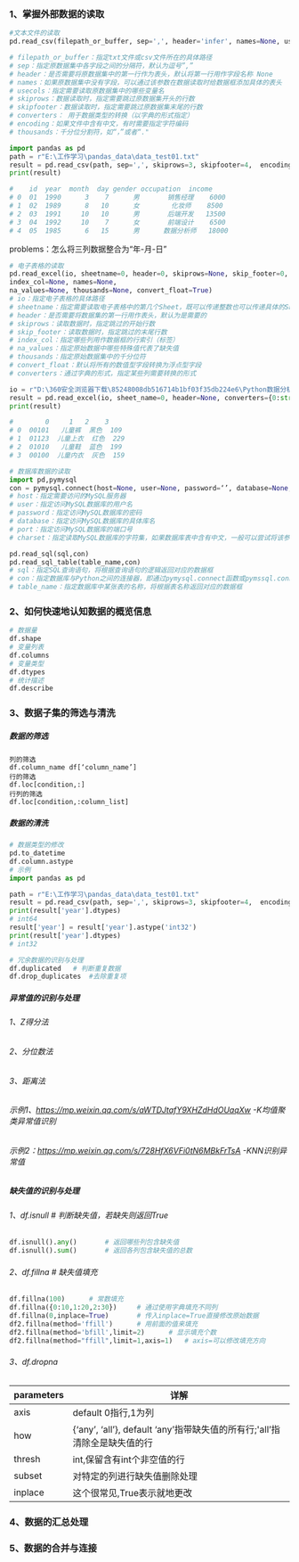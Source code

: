 ### 1、掌握外部数据的读取

```python
#文本文件的读取
pd.read_csv(filepath_or_buffer, sep=',', header='infer', names=None, usecols=None,skiprows=None, skipfooter=None, converters=None, encoding=None)

# filepath_or_buffer：指定txt文件或csv文件所在的具体路径
# sep：指定原数据集中各字段之间的分隔符，默认为逗号”,”
# header：是否需要将原数据集中的第一行作为表头，默认将第一行用作字段名称 None
# names：如果原数据集中没有字段，可以通过该参数在数据读取时给数据框添加具体的表头
# usecols：指定需要读取原数据集中的哪些变量名
# skiprows：数据读取时，指定需要跳过原数据集开头的行数
# skipfooter：数据读取时，指定需要跳过原数据集末尾的行数
# converters： 用于数据类型的转换（以字典的形式指定）
# encoding：如果文件中含有中文，有时需要指定字符编码
# thousands：千分位分割符，如“，”或者“."

import pandas as pd
path = r"E:\工作学习\pandas_data\data_test01.txt"
result = pd.read_csv(path, sep=',', skiprows=3, skipfooter=4,  encoding='utf-8', converters = {0:str}, engine ='python', thousands = '&')
print(result)

#    id  year  month  day gender occupation  income
# 0  01  1990      3    7      男       销售经理    6000
# 1  02  1989      8   10      女        化妆师    8500
# 2  03  1991     10   10      男       后端开发   13500
# 3  04  1992     10    7      女       前端设计    6500
# 4  05  1985      6   15      男      数据分析师   18000
```



problems：怎么将三列数据整合为“年-月-日”

```python
# 电子表格的读取
pd.read_excel(io, sheetname=0, header=0, skiprows=None, skip_footer=0,
index_col=None, names=None,
na_values=None, thousands=None, convert_float=True)
# io：指定电子表格的具体路径
# sheetname：指定需要读取电子表格中的第几个Sheet，既可以传递整数也可以传递具体的Sheet名称
# header：是否需要将数据集的第一行用作表头，默认为是需要的
# skiprows：读取数据时，指定跳过的开始行数
# skip_footer：读取数据时，指定跳过的末尾行数
# index_col：指定哪些列用作数据框的行索引（标签）
# na_values：指定原始数据中哪些特殊值代表了缺失值
# thousands：指定原始数据集中的千分位符
# convert_float：默认将所有的数值型字段转换为浮点型字段
# converters：通过字典的形式，指定某些列需要转换的形式

io = r"D:\360安全浏览器下载\85248008db516714b1bf03f35db224e6\Python数据分析与挖掘【326758】了解一下数据的基本情况（一）\第9章 pandas模块的介绍\data_test02.xlsx"
result = pd.read_excel(io, sheet_name=0, header=None, converters={0:str})
print(result)

#        0     1   2    3
# 0  00101   儿童裤  黑色  109
# 1  01123  儿童上衣  红色  229
# 2  01010   儿童鞋  蓝色  199
# 3  00100  儿童内衣  灰色  159
```



```python
# 数据库数据的读取
import pd,pymysql
con = pymysql.connect(host=None, user=None, password=‘’, database=None, port=0, charset=‘’)
# host：指定需要访问的MySQL服务器
# user：指定访问MySQL数据库的用户名
# password：指定访问MySQL数据库的密码
# database：指定访问MySQL数据库的具体库名
# port：指定访问MySQL数据库的端口号
# charset：指定读取MySQL数据库的字符集，如果数据库表中含有中文，一般可以尝试将该参数设置为“utf8” 或“gbk”

pd.read_sql(sql,con)
pd.read_sql_table(table_name,con)
# sql：指定SQL查询语句，将根据查询语句的逻辑返回对应的数据框
# con：指定数据库与Python之间的连接器，即通过pymysql.connect函数或pymssql.connect构造的连接器
# table_name：指定数据库中某张表的名称，将根据表名称返回对应的数据框
```



### 2、如何快速地认知数据的概览信息

```python
# 数据量
df.shape
# 变量列表
df.columns
# 变量类型
df.dtypes
# 统计描述
df.describe  
```



### 3、数据子集的筛选与清洗

##### 数据的筛选

```
列的筛选
df.column_name df[‘column_name’]
行的筛选
df.loc[condition,:]
行列的筛选
df.loc[condition,:column_list]
```



##### 数据的清洗

```python
# 数据类型的修改
pd.to_datetime
df.column.astype
# 示例
import pandas as pd

path = r"E:\工作学习\pandas_data\data_test01.txt"
result = pd.read_csv(path, sep=',', skiprows=3, skipfooter=4,  encoding='utf-8', converters = {0:str},engine ='python', thousands = '&')
print(result['year'].dtypes)
# int64
result['year'] = result['year'].astype('int32')
print(result['year'].dtypes)
# int32

# 冗余数据的识别与处理
df.duplicated	# 判断重复数据
df.drop_duplicates	#去除重复项
```



##### 异常值的识别与处理

###### 1、Z得分法

###### 2、分位数法

###### 3、距离法

###### 示例1、https://mp.weixin.qq.com/s/aWTDJtafY9XHZdHdOUaqXw  -K均值聚类异常值识别

###### 示例2：https://mp.weixin.qq.com/s/728HfX6VFi0tN6MBkFrTsA  -KNN识别异常值

##### 缺失值的识别与处理

###### 1、df.isnull		# 判断缺失值，若缺失则返回True

```python
df.isnull().any()		# 返回哪些列包含缺失值
df.isnull().sum()		# 返回各列包含缺失值的总数
```

###### 2、df.fillna		# 缺失值填充

```python
df.fillna(100)		# 常数填充
df.fillna({0:10,1:20,2:30})		# 通过使用字典填充不同列
df.fillna(0,inplace=True)		# 传入inplace=True直接修改原始数据
df2.fillna(method='ffill')		# 用前面的值来填充
df2.fillna(method='bfill',limit=2)		# 显示填充个数
df2.fillna(method="ffill",limit=1,axis=1)	# axis=可以修改填充方向
```



###### 3、df.dropna  

| parameters | 详解                                                         |
| ---------- | ------------------------------------------------------------ |
| axis       | default 0指行,1为列                                          |
| how        | {‘any’, ‘all’}, default ‘any’指带缺失值的所有行;'all’指清除全是缺失值的行 |
| thresh     | int,保留含有int个非空值的行                                  |
| subset     | 对特定的列进行缺失值删除处理                                 |
| inplace    | 这个很常见,True表示就地更改                                  |

### 4、数据的汇总处理







### 5、数据的合并与连接  